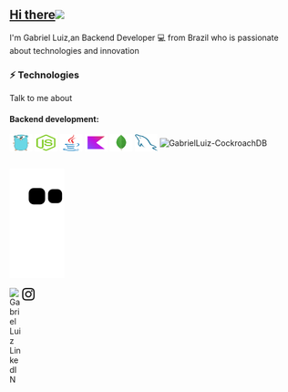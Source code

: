 <a href="">

## Hi there<img src="https://github.com/TheDudeThatCode/TheDudeThatCode/blob/master/Assets/Hi.gif" width="29px"> 

</a>

I'm Gabriel Luiz,an Backend Developer 💻  from Brazil who is passionate about technologies and innovation


### ⚡ Technologies

Talk to me about



#### Backend development: 

<div style="display: inline_block">

  <img align="center" alt="GabrielLuiz-Golang" height="30" width="40" src="https://raw.githubusercontent.com/devicons/devicon/master/icons/go/go-original.svg">
  <img align="center" alt="GabrielLuiz-NodeJS" height="30" width="40" src="https://raw.githubusercontent.com/devicons/devicon/master/icons/nodejs/nodejs-original.svg">
  <img align="center" alt="GabrielLuiz-Java" height="30" width="40" src="https://raw.githubusercontent.com/devicons/devicon/master/icons/java/java-original.svg">
  <img align="center" alt="GabrielLuiz-Java" height="30" width="40" src="https://raw.githubusercontent.com/devicons/devicon/master/icons/kotlin/kotlin-original.svg">
  <img align="center" alt="GabrielLuiz-MongoDB" height="30" width="40" src="https://raw.githubusercontent.com/devicons/devicon/master/icons/mongodb/mongodb-original.svg">
  <img align="center" alt="GabrielLuiz-MySQL" height="30" width="40" src="https://raw.githubusercontent.com/devicons/devicon/master/icons/mysql/mysql-original.svg">
  <img align="center" alt="GabrielLuiz-CockroachDB" height="30" width="40" src="https://cdn.worldvectorlogo.com/logos/cockroachdb.svg">

</div>


<br>
<div>
  

</div>







![Snake animation](https://github.com/GabrielLuizSF/gabrielLuizsf/blob/output/github-contribution-grid-snake.svg)



<a href="https://www.linkedin.com/in/gabriel-luiz-devbackend">
  <img align="left" alt="Gabriel Luiz LinkedIN" width="22px" src="https://raw.githubusercontent.com/peterthehan/peterthehan/main/assets/linkedin.svg"/>
</a>

<a href="https://www.instagram.com/gabrielluiz_dev/">
  <img align="left" alt="Gabriel Luiz Instagram" width="22px"  src="https://raw.githubusercontent.com/zenPidgin/instagram_svg/master/instagram.svg"/>
</a>
